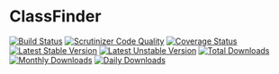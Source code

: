 # ClassFinder
[![Build Status](https://travis-ci.org/cruxinator/ClassFinder.svg?branch=master)](https://travis-ci.org/cruxinator/ClassFinder)
[![Scrutinizer Code Quality](https://scrutinizer-ci.com/g/cruxinator/ClassFinder/badges/quality-score.png?b=master)](https://scrutinizer-ci.com/g/cruxinator/ClassFinder/?branch=master)
[![Coverage Status](https://coveralls.io/repos/github/cruxinator/ClassFinder/badge.svg?branch=master)](https://coveralls.io/github/cruxinator/ClassFinder?branch=master)
[![Latest Stable Version](https://poser.pugx.org/cruxinator/class-finder/v/stable)](https://packagist.org/packages/cruxinator/class-finder)
[![Latest Unstable Version](https://poser.pugx.org/cruxinator/class-finder/v/unstable)](https://packagist.org/packages/cruxinator/class-finder)
[![Total Downloads](https://poser.pugx.org/cruxinato/class-finder/downloads)](https://packagist.org/packages/cruxinator/class-finder)
[![Monthly Downloads](https://poser.pugx.org/cruxinator/class-finder/d/monthly)](https://packagist.org/packages/cruxinator/class-finder)
[![Daily Downloads](https://poser.pugx.org/cruxinator/class-finder/d/daily)](https://packagist.org/packages/cruxinator/class-finder)
